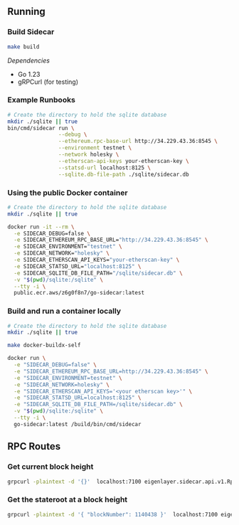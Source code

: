## Running

### Build Sidecar

```bash
make build
```

*Dependencies*

* Go 1.23
* gRPCurl (for testing)

### Example Runbooks

```bash
# Create the directory to hold the sqlite database
mkdir ./sqlite || true
bin/cmd/sidecar run \
                --debug \
                --ethereum.rpc-base-url http://34.229.43.36:8545 \
                --environment testnet \
                --network holesky \
                --etherscan-api-keys your-etherscan-key \
                --statsd-url localhost:8125 \
                --sqlite.db-file-path ./sqlite/sidecar.db
```

### Using the public Docker container
```bash
# Create the directory to hold the sqlite database
mkdir ./sqlite || true

docker run -it --rm \
  -e SIDECAR_DEBUG=false \
  -e SIDECAR_ETHEREUM_RPC_BASE_URL="http://34.229.43.36:8545" \
  -e SIDECAR_ENVIRONMENT="testnet" \
  -e SIDECAR_NETWORK="holesky" \
  -e SIDECAR_ETHERSCAN_API_KEYS="your-etherscan-key" \
  -e SIDECAR_STATSD_URL="localhost:8125" \
  -e SIDECAR_SQLITE_DB_FILE_PATH="/sqlite/sidecar.db" \
  -v "$(pwd)/sqlite:/sqlite" \
  --tty -i \
  public.ecr.aws/z6g0f8n7/go-sidecar:latest
```

### Build and run a container locally
```bash
# Create the directory to hold the sqlite database
mkdir ./sqlite || true

make docker-buildx-self

docker run \
  -e "SIDECAR_DEBUG=false" \
  -e "SIDECAR_ETHEREUM_RPC_BASE_URL=http://34.229.43.36:8545" \
  -e "SIDECAR_ENVIRONMENT=testnet" \
  -e "SIDECAR_NETWORK=holesky" \
  -e "SIDECAR_ETHERSCAN_API_KEYS='<your etherscan key>'" \
  -e "SIDECAR_STATSD_URL=localhost:8125" \
  -e "SIDECAR_SQLITE_DB_FILE_PATH=/sqlite/sidecar.db" \
  -v "$(pwd)/sqlite:/sqlite" \
  --tty -i \
  go-sidecar:latest /build/bin/cmd/sidecar
```

## RPC Routes

### Get current block height

```bash
grpcurl -plaintext -d '{}'  localhost:7100 eigenlayer.sidecar.api.v1.Rpc/GetBlockHeight
```

### Get the stateroot at a block height

```bash
grpcurl -plaintext -d '{ "blockNumber": 1140438 }'  localhost:7100 eigenlayer.sidecar.api.v1.Rpc/GetStateRoot
